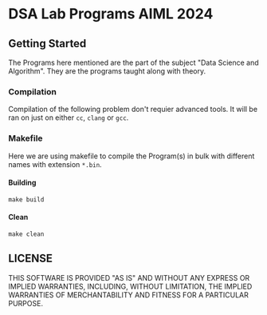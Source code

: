 # DSA Lab Programs AIML 2024

## Getting Started
The Programs here mentioned are the part of the subject "Data Science and Algorithm". They are the programs taught along with theory.

### Compilation
Compilation of the following problem don't requier advanced tools. It will be ran on just on either `cc`, `clang` or `gcc`.

### Makefile
Here we are using makefile to compile the Program(s) in bulk with different names with extension `*.bin`.

#### Building
```
make build
```

#### Clean
```
make clean
```

## LICENSE
THIS SOFTWARE IS PROVIDED "AS IS" AND WITHOUT ANY EXPRESS OR IMPLIED WARRANTIES, INCLUDING, WITHOUT LIMITATION, THE IMPLIED WARRANTIES OF MERCHANTABILITY AND FITNESS FOR A PARTICULAR PURPOSE.
